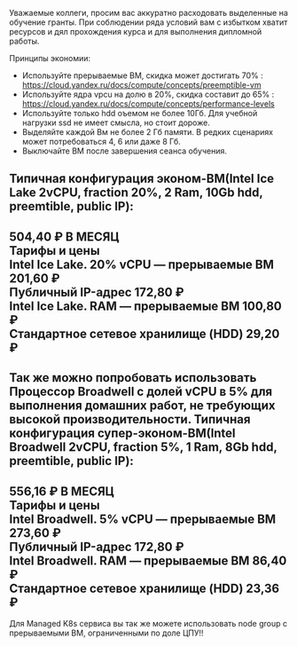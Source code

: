 Уважаемые коллеги, просим вас аккуратно расходовать выделенные на обучение гранты. При соблюдении ряда условий вам с избытком хватит ресурсов и дял прохождения курса и для выполнения дипломной работы.

Принципы экономии:

- Используйте прерываемые ВМ,  скидка может достигать 70% : https://cloud.yandex.ru/docs/compute/concepts/preemptible-vm
- Используйте ядра vpcu на долю в 20%, скидка составит до 65% : https://cloud.yandex.ru/docs/compute/concepts/performance-levels
- Используйте только hdd оъемом не более 10Гб. Для учебной нагрузки ssd не имеет смысла, но стоит дороже.
- Выделяйте каждой Вм не более 2 Гб памяти. В редких сценариях может потребоваться 4, 6 или даже 8 Гб.
- Выключайте ВМ после завершения сеанса обучения.

Типичная конфигурация эконом-ВМ(Intel Ice Lake 2vCPU, fraction 20%, 2 Ram, 10Gb hdd, preemtible, public IP):  
---
504,40 ₽ В МЕСЯЦ  
Тарифы и цены  
Intel Ice Lake. 20% vCPU — прерываемые ВМ 201,60 ₽  
Публичный IP-адрес 172,80 ₽  
Intel Ice Lake. RAM — прерываемые ВМ 100,80 ₽  
Стандартное сетевое хранилище (HDD) 29,20 ₽  
---
  
Так же можно попробовать использовать Процессор Broadwell с долей vCPU в 5% для выполнения домашних работ, не требующих высокой производительности. 
Типичная конфигурация супер-эконом-ВМ(Intel Broadwell 2vCPU, fraction 5%, 1 Ram, 8Gb hdd, preemtible, public IP):  
---
556,16 ₽ В МЕСЯЦ  
Тарифы и цены  
Intel Broadwell. 5% vCPU — прерываемые ВМ 273,60 ₽  
Публичный IP-адрес 172,80 ₽  
Intel Broadwell. RAM — прерываемые ВМ 86,40 ₽  
Стандартное сетевое хранилище (HDD) 23,36 ₽  
---

Для Managed K8s сервиса вы так же можете использовать node group с прерываемыми ВМ, ограниченными по доле ЦПУ!!
